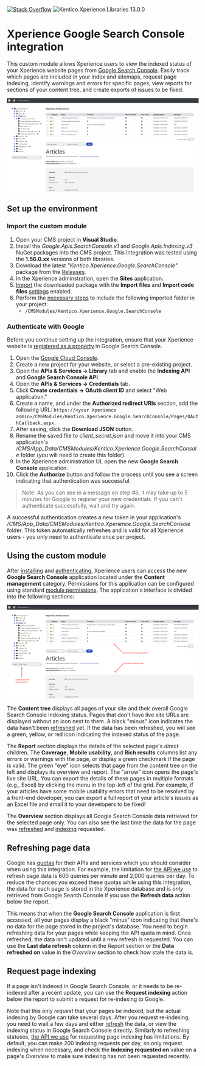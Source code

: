 [![Stack Overflow](https://img.shields.io/badge/Stack%20Overflow-ASK%20NOW-FE7A16.svg?logo=stackoverflow&logoColor=white)](https://stackoverflow.com/tags/kentico) ![Kentico.Xperience.Libraries 13.0.0](https://img.shields.io/badge/Kentico.Xperience.Libraries-v13.0.0-orange)

# Xperience Google Search Console integration

This custom module allows Xperience users to view the indexed status of your Xperience website pages from [Google Search Console](https://search.google.com/search-console/about). Easily track which pages are included in your index and sitemaps, request page indexing, identify warnings and errors for specific pages, view reports for sections of your content tree, and create exports of issues to be fixed.

![Main screenshot](/Assets/mainscreenshot.png)

## Set up the environment

### Import the custom module

1. Open your CMS project in __Visual Studio__.
1. Install the _Google.Apis.SearchConsole.v1_ and _Google.Apis.Indexing.v3_ NuGet packages into the CMS project. This integration was tested using the __1.56.0.xx__ versions of both libraries.
1. Download the latest _"Kentico.Xperience.Google.SearchConsole"_ package from the [Releases](https://github.com/Kentico/xperience-google-searchconsole/releases).
1. In the Xperience adminstration, open the __Sites__ application.
1. [Import](https://docs.xperience.io/x/VAeRBg) the downloaded package with the __Import files__ and __Import code files__ [settings](https://docs.xperience.io/x/VAeRBg#Importingasiteorobjects-Import-Objectselectionsettings) enabled.
1. Perform the [necessary steps](https://docs.xperience.io/x/VAeRBg#Importingasiteorobjects-Importingpackageswithfiles) to include the following imported folder in your project:
   - `/CMSModules/Kentico.Xperience.Google.SearchConsole`

### Authenticate with Google

Before you continue setting up the integration, ensure that your Xperience website is [registered as a property](https://support.google.com/webmasters/answer/34592) in Google Search Console.

1. Open the [Google Cloud Console](https://console.developers.google.com/).
1. Create a new project for your website, or select a pre-existing project.
1. Open the __APIs & Services → Library__ tab and enable the __Indexing API__ and __Google Search Console API__.
1. Open the __APIs & Services → Credentials__ tab.
1. Click __Create credentials → OAuth client ID__ and select "Web application."
1. Create a name, and under the __Authorized redirect URIs__ section, add the following URL: `https://<your Xperience admin>/CMSModules/Kentico.Xperience.Google.SearchConsole/Pages/OAuthCallback.aspx`.
1. After saving, click the __Download JSON__ button.
1. Rename the saved file to _client\_secret.json_ and move it into your CMS application's _/CMS/App_Data/CMSModules/Kentico.Xperience.Google.SearchConsole_ folder (you will need to create this folder).
1. In the Xperience administration UI, open the new __Google Search Console__ application.
1. Click the __Authorize__ button and follow the process until you see a screen indicating that authentication was successful.

> Note: As you can see in a message on step #6, it may take up to 5 minutes for Google to register your new credentials. If you can't authenticate successfully, wait and try again.

A successful authentication creates a new token in your application's _/CMS/App_Data/CMSModules/Kentico.Xperience.Google.SearchConsole_ folder. This token automatically refreshes and is valid for all Xperience users - you only need to authenticate once per project.

## Using the custom module

After [installing](#import-the-custom-module) and [authenticating](#authenticate-with-google), Xperience users can access the new __Google Search Console__ application located under the __Content management__ category. Permissions for this application can be configured using standard [module permissions](https://docs.xperience.io/x/kgmRBg). The application's interface is divided into the following sections:

![Module sections](/Assets/modulesections.png)

The __Content tree__ displays all pages of your site and their overall Google Search Console indexing status. Pages that don't have live site URLs are displayed without an icon next to them. A black "minus" icon indicates the data hasn't been [refreshed](#refreshing-page-data) yet. If the data has been refreshed, you will see a green, yellow, or red icon indicating the indexed status of the page.

The __Report__ section displays the details of the selected page's _direct_ children. The __Coverage__, __Mobile usability__, and __Rich results__ columns list any errors or warnings with the page, or display a green checkmark if the page is valid. The green "eye" icon selects that page from the content tree on the left and displays its overview and report. The "arrow" icon opens the page's live site URL. You can export the details of these pages in multiple formats (e.g., Excel) by clicking the menu in the top-left of the grid. For example, if your articles have some mobile usability errors that need to be resolved by a front-end developer, you can export a full report of your article's issues as an Excel file and email it to your developers to be fixed!

The __Overview__ section displays all Google Search Console data retrieved for the selected page only. You can also see the last time the data for the page was [refreshed](#refreshing-page-statuses) and [indexing](#request-page-indexing) requested.

## Refreshing page data

Google has [quotas](https://cloud.google.com/docs/quota) for their APIs and services which you should consider when using this integration. For example, the limitation for [the API we use](https://developers.google.com/webmaster-tools/limits#url-inspection) to refresh page data is 600 queries per minute and 2,000 queries per day. To reduce the chances you exceed these quotas while using this integration, the data for each page is stored in the Xperience database and is _only_ retrieved from Google Search Console if you use the __Refresh data__ action below the report.

This means that when the __Google Search Console__ application is first accessed, all your pages display a black "minus" icon indicating that there's no data for the page stored in the project's database. You need to begin refreshing data for your pages while keeping the API quota in mind. Once refreshed, the data isn't updated until a new refresh is requested. You can use the __Last data refresh__ column in the _Report_ section or the __Data refreshed on__ value in the _Overview_ section to check how stale the data is.

## Request page indexing

If a page isn't indexed in Google Search Console, or it needs to be re-indexed after a recent update, you can use the __Request indexing__ action below the report to submit a request for re-indexing to Google.

Note that this only _request_ that your pages be indexed, but the actual indexing by Google can take several days. After you request re-indexing, you need to wait a few days and either [refresh](#refreshing-page-statuses) the data, or view the indexing status in Google Search Console directly. Similarly to refreshing statuses, [the API we use](https://developers.google.com/search/apis/indexing-api/v3/quota-pricing) for requesting page indexing has limitations. By default, you can make 200 indexing requests per day, so only request indexing when necessary, and check the __Indexing requested on__ value on a page's _Overview_ to make sure indexing has not been requested recently.
